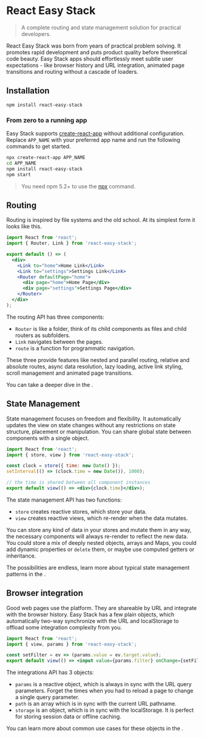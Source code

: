 # React Easy Stack

> A complete routing and state management solution for practical developers.

React Easy Stack was born from years of practical problem solving. It promotes rapid development and puts product quality before theoretical code beauty. Easy Stack apps should effortlessly meet subtle user expectations - like browser history and URL integration, animated page transitions and routing without a cascade of loaders.

## Installation

`npm install react-easy-stack`

### From zero to a running app

Easy Stack supports [create-react-app](https://github.com/facebookincubator/create-react-app) without additional configuration. Replace `APP_NAME` with your preferred app name and run the following commands to get started.

```bash
npx create-react-app APP_NAME
cd APP_NAME
npm install react-easy-stack
npm start
```

> You need npm 5.2+ to use the [npx](https://www.npmjs.com/package/npx) command.

## Routing

Routing is inspired by file systems and the old school. At its simplest form it looks like this.

```jsx
import React from 'react';
import { Router, Link } from 'react-easy-stack';

export default () => (
  <div>
    <Link to="home">Home Link</Link>
    <Link to="settings">Settings Link</Link>
    <Router defaultPage="home">
      <div page="home">Home Page</div>
      <div page="settings">Settings Page</div>
    </Router>
  </div>
);
```

<div id="routing-demo"></div>

The routing API has three components:

* `Router` is like a folder, think of its child components as files and child routers as subfolders.
* `Link` navigates between the pages.
* `route` is a function for programmatic navigation.

These three provide features like nested and parallel routing, relative and absolute routes, async data resolution, lazy loading, active link styling, scroll management and animated page transitions.

You can take a deeper dive in the <span id="routing-link"></span>.

## State Management

State management focuses on freedom and flexibility. It automatically updates the view on state changes without any restrictions on state structure, placement or manipulation. You can share global state between components with a single object.

```jsx
import React from 'react';
import { store, view } from 'react-easy-stack';

const clock = store({ time: new Date() });
setInterval(() => (clock.time = new Date()), 1000);

// the time is shared between all component instances
export default view(() => <div>{clock.time}</div>);
```

<div id="state-demo"></div>

The state management API has two functions:

* `store` creates reactive stores, which store your data.
* `view` creates reactive views, which re-render when the data mutates.

You can store any kind of data in your stores and mutate them in any way, the necessary components will always re-render to reflect the new data. You could store a mix of deeply nested objects, arrays and Maps, you could add dynamic properties or `delete` them, or maybe use computed getters or inheritance.

The possibilities are endless, learn more about typical state management patterns in the <span id="state-link"></span>.

## Browser integration

Good web pages use the platform. They are shareable by URL and integrate with the browser history. Easy Stack has a few plain objects, which automatically two-way synchronize with the URL and localStorage to offload some integration complexity from you.

```jsx
import React from 'react';
import { view, params } from 'react-easy-stack';

const setFilter = ev => (params.value = ev.target.value);
export default view(() => <input value={params.filter} onChange={setFilter} />);
```

<div id="integrations-demo"></div>

The integrations API has 3 objects:

* `params` is a reactive object, which is always in sync with the URL query parameters. Forget the times when you had to reload a page to change a single query parameter.
* `path` is an array which is in sync with the current URL pathname.
* `storage` is an object, which is in sync with the localStorage. It is perfect for storing session data or offline caching.

You can learn more about common use cases for these objects in the <span id="integrations-link"></span>.

<div id="demo"></div>
